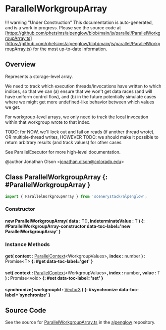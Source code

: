 # ParallelWorkgroupArray

!!! warning "Under Construction"
    This documentation is auto-generated, and is a work in progress. Please see the source code at
    [https://github.com/phetsims/alpenglow/blob/main/js/parallel/ParallelWorkgroupArray.ts](https://github.com/phetsims/alpenglow/blob/main/js/parallel/ParallelWorkgroupArray.ts) for the most up-to-date information.

## Overview

Represents a storage-level array.

We need to track which execution threads/invocations have written to which indices, so that we can (a) ensure that
we won't get data races (and will have uniform control flow), and (b) in the future potentially simulate cases where
we might get more undefined-like behavior between which values we get.

For workgroup-level arrays, we only need to track the local invocation within that workgroup wrote to that index.

TODO: for NOW, we'll lock out and fail on reads (if another thread wrote), OR multiple-thread writes, HOWEVER
TODO: we should make it possible to return arbitrary results (and track values) for other cases

See ParallelExecutor for more high-level documentation.

@author Jonathan Olson &lt;jonathan.olson@colorado.edu&gt;

## Class ParallelWorkgroupArray {: #ParallelWorkgroupArray }


```js
import { ParallelWorkgroupArray } from 'scenerystack/alpenglow';
```
### Constructor

#### new ParallelWorkgroupArray( data : <span style="font-weight: 400;">T[]</span>, indeterminateValue : <span style="font-weight: 400;">T</span> ) {: #ParallelWorkgroupArray-constructor data-toc-label='new ParallelWorkgroupArray' }

### Instance Methods

#### get( context : <span style="font-weight: 400;">[ParallelContext](../alpenglow/ParallelContext.md)&lt;WorkgroupValues&gt;</span>, index : <span style="font-weight: 400;"><span style="color: hsla(calc(var(--md-hue) + 180deg),80%,40%,1);">number</span></span> ) : <span style="font-weight: 400;">Promise&lt;T&gt;</span> {: #get data-toc-label='get' }

#### set( context : <span style="font-weight: 400;">[ParallelContext](../alpenglow/ParallelContext.md)&lt;WorkgroupValues&gt;</span>, index : <span style="font-weight: 400;"><span style="color: hsla(calc(var(--md-hue) + 180deg),80%,40%,1);">number</span></span>, value : <span style="font-weight: 400;">T</span> ) : <span style="font-weight: 400;">Promise&lt;<span style="color: hsla(calc(var(--md-hue) + 180deg),80%,40%,1);">void</span>&gt;</span> {: #set data-toc-label='set' }

#### synchronize( workgroupId : <span style="font-weight: 400;">[Vector3](../dot/Vector3.md)</span> ) {: #synchronize data-toc-label='synchronize' }



## Source Code

See the source for [ParallelWorkgroupArray.ts](https://github.com/phetsims/alpenglow/blob/main/js/parallel/ParallelWorkgroupArray.ts) in the [alpenglow](https://github.com/phetsims/alpenglow) repository.
